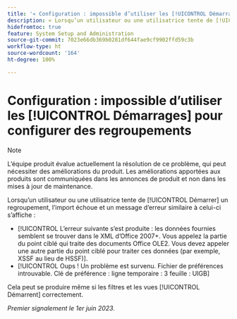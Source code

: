 ```yaml
---
title: '« Configuration : impossible d’utiliser les [!UICONTROL Démarrages] pour configurer des regroupements »'
description: « Lorsqu’un utilisateur ou une utilisatrice tente de [!UICONTROL Démarrer] un regroupement, l’import échoue et un message d’erreur s’affiche. »
hidefromtoc: true
feature: System Setup and Administration
source-git-commit: 7023e66db369b0281df644fae9cf9902ffd59c3b
workflow-type: ht
source-wordcount: '164'
ht-degree: 100%

---
```



# Configuration : impossible d’utiliser les [!UICONTROL Démarrages] pour configurer des regroupements

>[!NOTE]
>
>L’équipe produit évalue actuellement la résolution de ce problème, qui peut nécessiter des améliorations du produit. Les améliorations apportées aux produits sont communiquées dans les annonces de produit et non dans les mises à jour de maintenance.

Lorsqu’un utilisateur ou une utilisatrice tente de [!UICONTROL Démarrer] un regroupement, l’import échoue et un message d’erreur similaire à celui-ci s’affiche :

* [!UICONTROL L’erreur suivante s’est produite : les données fournies semblent se trouver dans le XML d’Office 2007+. Vous appelez la partie du point ciblé qui traite des documents Office OLE2. Vous devez appeler une autre partie du point ciblé pour traiter ces données (par exemple, XSSF au lieu de HSSF)].
* [!UICONTROL Oups ! Un problème est survenu. Fichier de préférences introuvable. Clé de préférence : ligne temporaire : 3 feuille : UIGB]

Cela peut se produire même si les filtres et les vues [!UICONTROL Démarrent] correctement.

_Premier signalement le 1er juin 2023._
